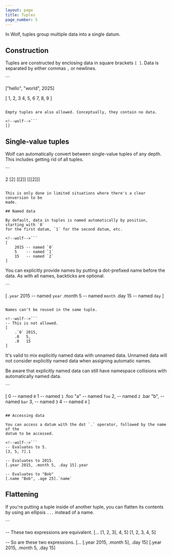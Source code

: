 ```yaml
---
layout: page
title: Tuples
page_number: 5
---
```


In Wolf, tuples group multiple data into a single datum.

## Construction

Tuples are constructed by enclosing data in square brackets `[ ]`.
Data is separated by either commas `,` or newlines.

<!--wolf-->```
["hello", "world", 2025]

[
	1, 2, 3
	4, 5, 6
	7, 8, 9
]
```

Empty tuples are also allowed. Conceptually, they contain no data.

<!--wolf-->```
[]
```

## Single-value tuples

Wolf can automatically convert between single-value tuples of any depth. This
includes getting rid of all tuples.

<!--wolf-->```
2
[2]
[[2]]
[[[2]]]
```

This is only done in limited situations where there's a clear conversion to be
made.

## Named data

By default, data in tuples is named automatically by position, starting with `0`
for the first datum, `1` for the second datum, etc.

<!--wolf-->```
[
	2015 -- named `0`
	5    -- named `1`
	15   -- named `2`
]
```

You can explicitly provide names by putting a dot-prefixed name before the
data. As with all names, backticks are optional.

<!--wolf-->```
[
	.`year` 2015 -- named `year`
	.month  5    -- named `month`
	.day    15   -- named `day`
]
```

Names can't be reused in the same tuple.

<!--wolf-->```
-- This is not allowed.
[
	.`0` 2015, 
	.0   5, 
	.0   15
]
```

It's valid to mix explicitly named data with unnamed data. Unnamed data will not 
consider explicitly named data when assigning automatic names.

Be aware that explicitly named data can still have namespace collisions with
automatically named data.

<!--wolf-->```
[
	0         -- named `0`
	1         -- named `1`
	.foo "a"  -- named `foo`
	2,        -- named `2`
	.bar "b", -- named `bar`
	3,        -- named `3`
	4         -- named `4`
]
```

## Accessing data

You can access a datum with the dot `.` operator, followed by the name of the
datum to be accessed.

<!--wolf-->```
-- Evaluates to 5.
[3, 5, 7].1

-- Evaluates to 2015.
[.year 2015, .month 5, .day 15].year

-- Evaluates to "Bob"
[.name "Bob", .age 25].`name`
```

## Flattening

If you're putting a tuple inside of another tuple, you can flatten its contents
by using an ellipsis `...` instead of a name.

<!--wolf-->```
-- These two expressions are equivalent.
[... [1, 2, 3], 4, 5]
[1, 2, 3, 4, 5]

-- So are these two expressions.
[... [.year 2015, .month 5], .day 15]
[.year 2015, .month 5, .day 15]
```